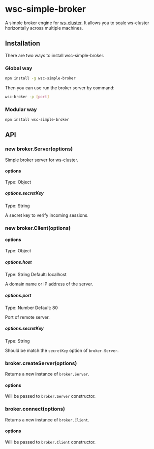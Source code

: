 # wsc-simple-broker
A simple broker engine for [ws-cluster](https://github.com/wscluster/ws-cluster). It allows you to scale ws-cluster horizontally across multiple machines.

## Installation

There are two ways to install wsc-simple-broker.

### Global way

```bash
npm install -g wsc-simple-broker
```

Then you can use run the broker server by command:

```bash
wsc-broker -p [port]
```

### Modular way

```bash
npm install wsc-simple-broker
```

## API

### new broker.Server(options)

Simple broker server for ws-cluster.

#### options

Type: Object
    
##### options.secretKey

Type: String

A secret key to verify incoming sessions.

### new broker.Client(options)

#### options

Type: Object

##### options.host

Type: String Default: localhost

A domain name or IP address of the server.

##### options.port

Type: Number Default: 80

Port of remote server.

##### options.secretKey

Type: String

Should be match the `secretKey` option of `broker.Server`.

### broker.createServer(options)

Returns a new instance of `broker.Server`.

#### options

Will be passed to `broker.Server` constructor.

### broker.connect(options)

Returns a new instance of `broker.Client`.

#### options

Will be passed to `broker.Client` constructor.
